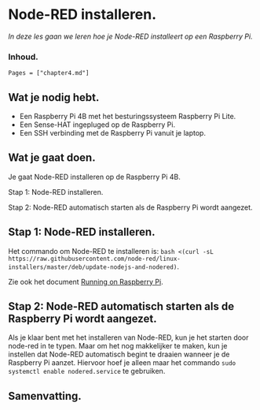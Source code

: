 # Node-RED installeren.

*In deze les gaan we leren hoe je Node-RED installeert op een Raspberry Pi.*

### Inhoud.

```@contents
Pages = ["chapter4.md"]
```

## Wat je nodig hebt.

- Een Raspberry Pi 4B met het besturingssysteem Raspberry Pi Lite.
- Een Sense-HAT ingepluged op de Raspberry Pi.
- Een SSH verbinding met de Raspberry Pi vanuit je laptop.

## Wat je gaat doen.

Je gaat Node-RED installeren op de Raspberry Pi 4B.

Stap 1: Node-RED installeren.

Stap 2: Node-RED automatisch starten als de Raspberry Pi wordt aangezet.


## Stap 1: Node-RED installeren.

Het commando om Node-RED te installeren is: `bash <(curl -sL https://raw.githubusercontent.com/node-red/linux-installers/master/deb/update-nodejs-and-nodered)`.

Zie ook het document [Running on Raspberry Pi](https://nodered.org/docs/getting-started/raspberrypi).


## Stap 2: Node-RED automatisch starten als de Raspberry Pi wordt aangezet.

Als je klaar bent met het installeren van Node-RED, kun je het starten door node-red in te typen. Maar om het nog makkelijker te maken, kun je instellen dat Node-RED automatisch begint te draaien wanneer je de Raspberry Pi aanzet. Hiervoor hoef je alleen maar het commando `sudo systemctl enable nodered.service` te gebruiken.

## Samenvatting.

